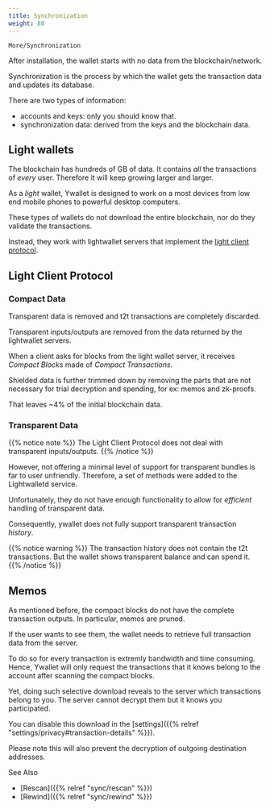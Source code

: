 ```yaml
---
title: Synchronization
weight: 80
---
```


`More/Synchronization`

After installation, the wallet starts with no data
from the blockchain/network. 

Synchronization is the process by which the wallet
gets the transaction data and updates its database.

There are two types of information:
- accounts and keys: only you should know that.
- synchronization data: derived from the keys and
the blockchain data.

## Light wallets

The blockchain has hundreds of GB of data. It contains
*all* the transactions of *every* user. Therefore it 
will keep growing larger and larger.

As a *light* wallet, Ywallet is designed to work
on a most devices from low end mobile phones
to powerful desktop computers.

These types of wallets do not download the entire
blockchain, nor do they validate the transactions.

Instead, they work with lightwallet servers
that implement the 
[light client protocol](https://zips.z.cash/zip-0307).

## Light Client Protocol

### Compact Data

Transparent data is removed and t2t transactions
are completely discarded.

Transparent inputs/outputs are removed from the data
returned by the lightwallet servers.

When a client asks for blocks from the light wallet server,
it receives *Compact Blocks* made of *Compact Transactions*.

Shielded data is further trimmed down by removing
the parts that are not necessary for trial decryption
and spending, for ex: memos and zk-proofs.

That leaves ~4% of the initial blockchain data.

### Transparent Data

{{% notice note %}}
The Light Client Protocol does not deal with transparent
inputs/outputs.
{{% /notice %}}

However, not offering a minimal level of support for
transparent bundles is far to user unfriendly.
Therefore, a set of methods were added to the 
Lightwalletd service.

Unfortunately, they do not have enough functionality
to allow for *efficient* handling of transparent data.

Consequently, ywallet does not fully support transparent
transaction *history*.

{{% notice warning %}}
The transaction history does not contain the t2t transactions.
But the wallet shows transparent balance and can spend it.
{{% /notice %}}

## Memos
As mentioned before, the compact blocks do not have the complete
transaction outputs. In particular, memos are pruned.

If the user wants to see them, the wallet needs to retrieve
full transaction data from the server.

To do so for every transaction is extremly bandwidth and 
time consuming. Hence, Ywallet will only request the transactions
that it knows belong to the account after scanning the compact
blocks.

Yet, doing such selective download reveals to the server
which transactions belong to you. The server cannot decrypt
them but it knows you participated.

You can disable this download in the 
[settings]({{% relref "settings/privacy#transaction-details" %}}).

Please note this will also prevent the decryption of outgoing 
destination addresses.

See Also
- [Rescan]({{% relref "sync/rescan" %}})
- [Rewind]({{% relref "sync/rewind" %}})

